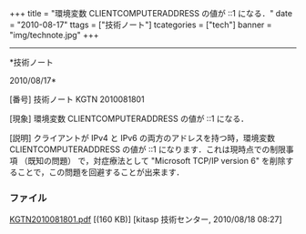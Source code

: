 ﻿+++
title = "環境変数 CLIENTCOMPUTERADDRESS の値が ::1 になる．"
date = "2010-08-17"
ttags = ["技術ノート"]
tcategories = ["tech"]
banner = "img/technote.jpg"
+++

-----------------------------------------------------------------------------------------------------------------------------

*技術ノート

2010/08/17*


[番号]
技術ノート KGTN 2010081801

[現象]
環境変数 CLIENTCOMPUTERADDRESS の値が ::1 になる．

[説明]
クライアントが IPv4 と IPv6 の両方のアドレスを持つ時，環境変数
CLIENTCOMPUTERADDRESS の値が ::1 になります．これは現時点での制限事項
（既知の問題） で，対症療法として "Microsoft TCP/IP version 6"
を削除することで，この問題を回避することが出来ます．


### ファイル

 
 


[KGTN2010081801.pdf](http://techreport.kitasp.net/attachments/download/272/KGTN2010081801.pdf)
 [(160 KB)] [kitasp 技術センター, 2010/08/18
08:27]


 


 


